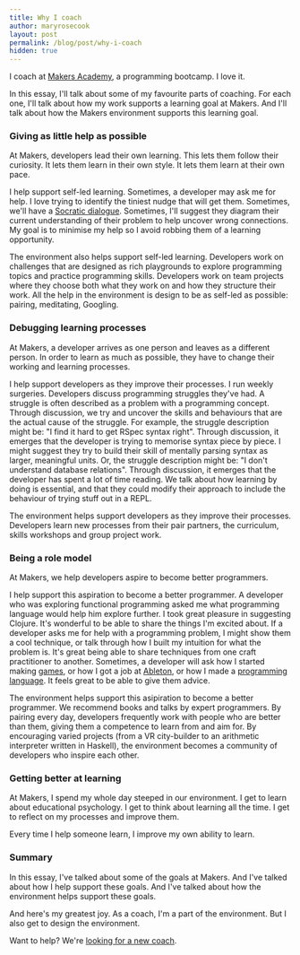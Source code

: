 ```yaml
---
title: Why I coach
author: maryrosecook
layout: post
permalink: /blog/post/why-i-coach
hidden: true
---
```

I coach at [Makers Academy](http://www.makersacademy.com), a programming bootcamp.  I love it.

In this essay, I'll talk about some of my favourite parts of coaching.  For each one, I'll talk about how my work supports a learning goal at Makers.  And I'll talk about how the Makers environment supports this learning goal.

### Giving as little help as possible

At Makers, developers lead their own learning.  This lets them follow their curiosity.  It lets them learn in their own style.  It lets them learn at their own pace.

I help support self-led learning.  Sometimes, a developer may ask me for help.  I love trying to identify the tiniest nudge that will get them.  Sometimes, we'll have a [Socratic dialogue](https://en.wikipedia.org/wiki/Socratic_method).  Sometimes, I'll suggest they diagram their current understanding of their problem to help uncover wrong connections.  My goal is to minimise my help so I avoid robbing them of a learning opportunity.

The environment also helps support self-led learning.  Developers work on challenges that are designed as rich playgrounds to explore programming topics and practice programming skills.  Developers work on team projects where they choose both what they work on and how they structure their work.  All the help in the environment is design to be as self-led as possible: pairing, meditating, Googling.

### Debugging learning processes

At Makers, a developer arrives as one person and leaves as a different person.  In order to learn as much as possible, they have to change their working and learning processes.

I help support developers as they improve their processes.  I run weekly surgeries.  Developers discuss programming struggles they've had.  A struggle is often described as a problem with a programming concept.  Through discussion, we try and uncover the skills and behaviours that are the actual cause of the struggle.  For example, the struggle description might be: "I find it hard to get RSpec syntax right".  Through discussion, it emerges that the developer is trying to memorise syntax piece by piece.  I might suggest they try to build their skill of mentally parsing syntax as larger, meaningful units.  Or, the struggle description might be: "I don't understand database relations".  Through discussion, it emerges that the developer has spent a lot of time reading.  We talk about how learning by doing is essential, and that they could modify their approach to include the behaviour of trying stuff out in a REPL.

The environment helps support developers as they improve their processes.  Developers learn new processes from their pair partners, the curriculum, skills workshops and group project work.

### Being a role model

At Makers, we help developers aspire to become better programmers.

I help support this aspiration to become a better programmer.  A developer who was exploring functional programming asked me what programming language would help him explore further.  I took great pleasure in suggesting Clojure.  It's wonderful to be able to share the things I'm excited about.  If a developer asks me for help with a programming problem, I might show them a cool technique, or talk through how I built my intuition for what the problem is.  It's great being able to share techniques from one craft practitioner to another.  Sometimes, a developer will ask how I started making [games](http://emptyblack.com), or how I got a job at [Ableton](https://www.ableton.com), or how I made a [programming language](http://codelauren.com).  It feels great to be able to give them advice.

The environment helps support this asipiration to become a better programmer.  We recommend books and talks by expert programmers.  By pairing every day, developers frequently work with people who are better than them, giving them a competence to learn from and aim for.  By encouraging varied projects (from a VR city-builder to an arithmetic interpreter written in Haskell), the environment becomes a community of developers who inspire each other.

### Getting better at learning

At Makers, I spend my whole day steeped in our environment.  I get to learn about educational psychology.  I get to think about learning all the time.  I get to reflect on my processes and improve them.

Every time I help someone learn, I improve my own ability to learn.

### Summary

In this essay, I've talked about some of the goals at Makers.  And I've talked about how I help support these goals.  And I've talked about how the environment helps support these goals.

And here's my greatest joy.  As a coach, I'm a part of the environment.  But I also get to design the environment.

Want to help? We're [looking for a new coach](https://makers-academy.breezy.hr/p/20f2efaba8d1-coach--software-engineer).
